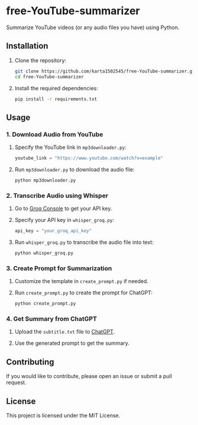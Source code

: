 # free-YouTube-summarizer

Summarize YouTube videos (or any audio files you have) using Python.

## Installation

1. Clone the repository:

    ```bash
    git clone https://github.com/karta1502545/free-YouTube-summarizer.git
    cd free-YouTube-summarizer
    ```

2. Install the required dependencies:

    ```bash
    pip install -r requirements.txt
    ```

## Usage

### 1. Download Audio from YouTube

1. Specify the YouTube link in `mp3downloader.py`:

    ```python
    youtube_link = "https://www.youtube.com/watch?v=example"
    ```

2. Run `mp3downloader.py` to download the audio file:

    ```bash
    python mp3downloader.py
    ```

### 2. Transcribe Audio using Whisper

1. Go to [Groq Console](https://console.groq.com) to get your API key.

2. Specify your API key in `whisper_groq.py`:

    ```python
    api_key = "your_groq_api_key"
    ```

3. Run `whisper_groq.py` to transcribe the audio file into text:

    ```bash
    python whisper_groq.py
    ```

### 3. Create Prompt for Summarization

1. Customize the template in `create_prompt.py` if needed.

2. Run `create_prompt.py` to create the prompt for ChatGPT:

    ```bash
    python create_prompt.py
    ```

### 4. Get Summary from ChatGPT

1. Upload the `subtitle.txt` file to [ChatGPT](https://chatgpt.com/).

2. Use the generated prompt to get the summary.

## Contributing

If you would like to contribute, please open an issue or submit a pull request.

## License

This project is licensed under the MIT License.
